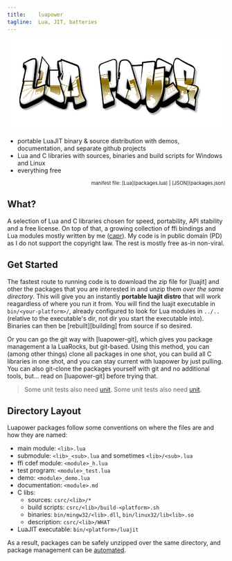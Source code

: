 ```yaml
---
title:    luapower
tagline:  Lua, JIT, batteries
---
```


![](luapower.png)

  * portable LuaJIT binary & source distribution
  with demos, documentation, and separate github projects
  * Lua and C libraries with sources, binaries and build scripts for Windows and Linux
  * everything free

<div class="pd-logo"></div>
<div id="package_table" class="package_table"></div>
<div style="width: 100%; text-align: right; font-size: 80%">manifest file: [Lua](packages.lua) | [JSON](packages.json)</div>

## What?

A selection of Lua and C libraries chosen for speed, portability, API stability and a free license.
On top of that, a growing collection of ffi bindings and Lua modules mostly written by me ([capr]).
My code is in public domain (PD) as I do not support the copyright law. The rest is mostly free as-in non-viral.


## Get Started

The fastest route to running code is to download the zip file for [luajit] and other the packages that you are
interested in and unzip them _over the same directory_. This will give you an instantly **portable luajit distro**
that will work reagardless of where you run it from. You will find the luajit executable in `bin/<your-platform>/`,
already configured to look for Lua modules in `../..` (relative to the executable's dir, not dir you start the
executable into). Binaries can then be [rebuilt][building] from source if so desired.

Or you can go the git way with [luapower-git], which gives you package management a la LuaRocks, but git-based.
Using this method, you can (among other things) clone all packages in one shot, you can build all C libraries
in one shot, and you can stay current with luapower by just pulling. You can also git-clone the packages yourself
with git and no additional tools, but... read on [luapower-git] before trying that.

> Some unit tests also need [unit].
> Some unit tests also need [unit].

## Directory Layout

Luapower packages follow some conventions on where the files are and how they are named:

  * main module: `<lib>.lua`
  * submodule: `<lib>_<sub>.lua` and sometimes `<lib>/<sub>.lua`
  * ffi cdef module: `<module>_h.lua`
  * test program: `<module>_test.lua`
  * demo: `<module>_demo.lua`
  * documentation: `<module>.md`
  * C libs:
    * sources: `csrc/<lib>/*`
    * build scripts: `csrc/<lib>/build-<platform>.sh`
    * binaries: `bin/mingw32/<lib>.dll`, `bin/linux32/lib<lib>.so`
	 * description: `csrc/<lib>/WHAT`
  * LuaJIT executable: `bin/<platform>/luajit`

As a result, packages can be safely unzipped over the same directory, and package management
can be [automated][luapower command].




[capr]:              https://github.com/capr
[luapower command]:  luapower-git.html#the-luapower-command
[unit]:              https://github.com/luapower/unit

